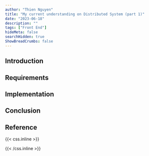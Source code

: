 ```yaml
---
author: "Thien Nguyen"
title: "My current understanding on Distributed System (part 1)"
date: "2023-06-18"
description: ""
tags: ["Front End"]
hideMeta: false
searchHidden: true
ShowBreadCrumbs: false
---
```


## Introduction

## Requirements

## Implementation

## Conclusion

## Reference

{{< css.inline >}}

<style>
.canon { background: white; width: 100%; height: auto; }
</style>

{{< /css.inline >}}

